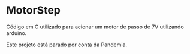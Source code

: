 # MotorStep
Código em C utilizado para acionar um motor de passo de 7V utilizando arduino.


Este projeto está parado por conta da Pandemia.